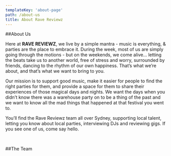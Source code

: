 ```yaml
---
templateKey: 'about-page'
path: /about-us
title: About Rave Reviewz
---
```


##About Us

Here at **RAVE REVIEWZ**, we live by a simple mantra - music is everything, & parties are the place to embrace it. During the week, most of us are simply going through the motions - but on the weekends, we come alive… letting the beats take us to another world, free of stress and worry, surrounded by friends, dancing to the rhythm of our own happiness. That’s what we’re about, and that’s what we want to bring to you.

Our mission is to support good music, make it easier for people to find the right parties for them, and provide a space for them to share their experiences of those magical days and nights. We want the days when you didn’t know there was a warehouse party on to be a thing of the past and we want to know all the mad things that happened at that festival you went to.

You’ll find the Rave Reviewz team all over Sydney, supporting local talent, letting you know about local parties, interviewing DJs and reviewing gigs. If you see one of us, come say hello.

&nbsp;
&nbsp;

##The Team
